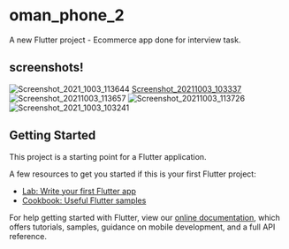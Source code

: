 # oman_phone_2

A new Flutter project - Ecommerce app done for interview task.

## screenshots!

![Screenshot_2021_1003_113644](https://user-images.githubusercontent.com/69787389/135742518-3f78db9c-a1a8-43d3-80ca-f54edd7ea12f.jpg)
[Screenshot_20211003_103337](https://user-images.githubusercontent.com/69787389/135742504-9c59e302-3b38-4dca-a258-1b2f5959dbf1.jpg)
![Screenshot_20211003_113657](https://user-images.githubusercontent.com/69787389/135742509-6e92e6ff-370f-406c-8f41-53f1f6bb4ec5.jpg)
![Screenshot_20211003_113726](https://user-images.githubusercontent.com/69787389/135742512-a6b05e4f-5724-4bda-a2f5-170e46f60005.jpg)
![Screenshot_2021_1003_103241](https://user-images.githubusercontent.com/69787389/135742515-5abb1207-78f5-4d16-a0ee-772562dd7e67.jpg)





## Getting Started

This project is a starting point for a Flutter application.

A few resources to get you started if this is your first Flutter project:

- [Lab: Write your first Flutter app](https://flutter.dev/docs/get-started/codelab)
- [Cookbook: Useful Flutter samples](https://flutter.dev/docs/cookbook)

For help getting started with Flutter, view our
[online documentation](https://flutter.dev/docs), which offers tutorials,
samples, guidance on mobile development, and a full API reference.
